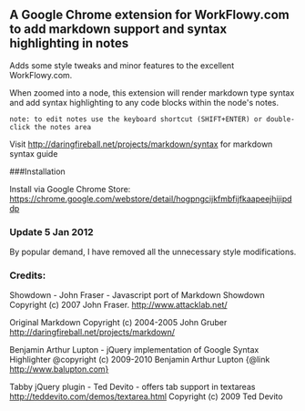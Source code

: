 ## A Google Chrome extension for WorkFlowy.com to add markdown support and syntax highlighting in notes

Adds some style tweaks and minor features to the excellent WorkFlowy.com.

When zoomed into a node, this extension will render markdown type syntax and add syntax highlighting to any code blocks within the node's notes.

    note: to edit notes use the keyboard shortcut (SHIFT+ENTER) or double-click the notes area

Visit <http://daringfireball.net/projects/markdown/syntax> for markdown syntax guide


###Installation

Install via Google Chrome Store: <https://chrome.google.com/webstore/detail/hogpngcijkfmbfijfkaapeejhijipddp>

### Update 5 Jan 2012

By popular demand, I have removed all the unnecessary style modifications.


### Credits:

Showdown - John Fraser - Javascript port of Markdown
Showdown Copyright (c) 2007 John Fraser. http://www.attacklab.net/

Original Markdown Copyright (c) 2004-2005 John Gruber http://daringfireball.net/projects/markdown/ 

Benjamin Arthur Lupton - jQuery implementation of Google Syntax Highlighter
@copyright (c) 2009-2010 Benjamin Arthur Lupton {@link http://www.balupton.com}

Tabby jQuery plugin - Ted Devito - offers tab support in textareas
http://teddevito.com/demos/textarea.html
Copyright (c) 2009 Ted Devito